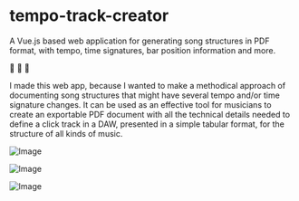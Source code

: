 # tempo-track-creator
A Vue.js based web application for generating song structures in PDF format, with tempo, time signatures, bar position information and more.

🎵 🎵 🎵

I made this web app, because I wanted to make a methodical approach of documenting song structures that might have several tempo and/or time signature changes. It can be used as an effective tool for musicians to create an exportable PDF document with all the technical details needed to define a click track in a DAW, presented in a simple tabular format, for the structure of all kinds of music.

![Image](https://github.com/user-attachments/assets/cc7f3107-f875-4b29-bcec-1b37ecea6623)

![Image](https://github.com/user-attachments/assets/6b6f3508-12f7-4d6e-a4e2-4408a2a8e0af)

![Image](https://github.com/user-attachments/assets/ad7ee1f7-a3f4-405a-9cb8-d21213c1361e)
